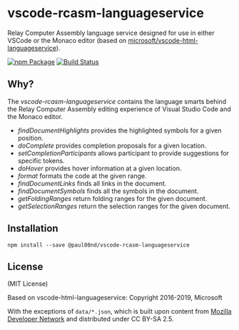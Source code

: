 # vscode-rcasm-languageservice

Relay Computer Assembly language service designed for use in either VSCode or the Monaco editor
(based on [microsoft/vscode-html-languageservice](https://github.com/microsoft/vscode-html-languageservice)).

[![npm Package](https://img.shields.io/npm/v/vscode-html-languageservice.svg?style=flat-square)](https://www.npmjs.org/package/vscode-html-languageservice)
[![Build Status](https://github.com/paul80nd/vscode-rcasm-languageservice/workflows/Node%20CI/badge.svg)](https://github.com/paul80nd/vscode-rcasm-languageservice/actions)

Why?
----

The _vscode-rcasm-languageservice_ contains the language smarts behind the Relay Computer Assembly editing experience of Visual Studio Code
and the Monaco editor.

- *findDocumentHighlights* provides the highlighted symbols for a given position.
- *doComplete* provides completion proposals for a given location.
- *setCompletionParticipants* allows participant to provide suggestions for specific tokens.
- *doHover* provides hover information at a given location.
- *format* formats the code at the given range.
- *findDocumentLinks* finds all links in the document.
- *findDocumentSymbols* finds all the symbols in the document.
- *getFoldingRanges* return folding ranges for the given document.
- *getSelectionRanges* return the selection ranges for the given document.

Installation
------------

    npm install --save @paul80nd/vscode-rcasm-languageservice

License
-------

(MIT License)

Based on vscode-html-languageservice:
Copyright 2016-2019, Microsoft

With the exceptions of `data/*.json`, which is built upon content from [Mozilla Developer Network](https://developer.mozilla.org/en-US/docs/Web)
and distributed under CC BY-SA 2.5.

